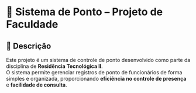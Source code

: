 # 📌 Sistema de Ponto – Projeto de Faculdade

## 📝 Descrição
Este projeto é um sistema de controle de ponto desenvolvido como parte da disciplina de **Residência Tecnológica II**.  
O sistema permite gerenciar registros de ponto de funcionários de forma simples e organizada, proporcionando **eficiência no controle de presença** e **facilidade de consulta**.  
